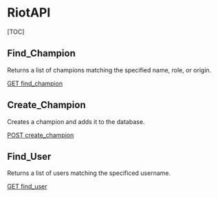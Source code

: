 # RiotAPI

[TOC]

## Find_Champion

Returns a list of champions matching the specified name, role, or origin.

[GET find_champion](Find_Champion.md)

## Create_Champion

Creates a champion and adds it to the database.

[POST create_champion](Create_Champion.md)

## Find_User

Returns a list of users matching the specificed username.

[GET find_user](Find_User.md)